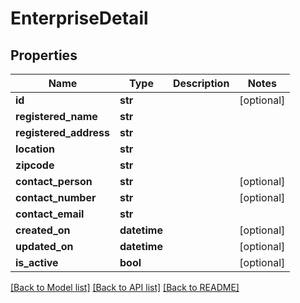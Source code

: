 # EnterpriseDetail

## Properties
Name | Type | Description | Notes
------------ | ------------- | ------------- | -------------
**id** | **str** |  | [optional] 
**registered_name** | **str** |  | 
**registered_address** | **str** |  | 
**location** | **str** |  | 
**zipcode** | **str** |  | 
**contact_person** | **str** |  | [optional] 
**contact_number** | **str** |  | [optional] 
**contact_email** | **str** |  | 
**created_on** | **datetime** |  | [optional] 
**updated_on** | **datetime** |  | [optional] 
**is_active** | **bool** |  | [optional] 

[[Back to Model list]](../README.md#documentation-for-models) [[Back to API list]](../README.md#documentation-for-api-endpoints) [[Back to README]](../README.md)


